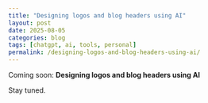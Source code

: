 ```yaml
---
title: "Designing logos and blog headers using AI"
layout: post
date: 2025-08-05
categories: blog
tags: [chatgpt, ai, tools, personal]
permalink: /designing-logos-and-blog-headers-using-ai/
---
```


Coming soon: **Designing logos and blog headers using AI**

Stay tuned.
